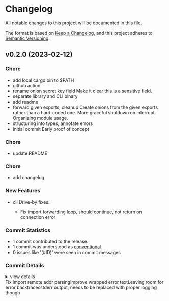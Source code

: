 # Changelog

All notable changes to this project will be documented in this file.

The format is based on [Keep a Changelog](https://keepachangelog.com/en/1.0.0/),
and this project adheres to [Semantic Versioning](https://semver.org/spec/v2.0.0.html).

## v0.2.0 (2023-02-12)

<csr-id-d096a5da2184ec04b1bbc1e02daf5bbc7c92250a/>
<csr-id-33b49d8f51496150fffae29f8d4ed746c0007f6e/>
<csr-id-f87b6b5a8b306f374ae9c4ea9a9c93abafb4e7f4/>
<csr-id-34b147be23f53e1b62bfa2f57301e0e9b86ac48f/>
<csr-id-dc64dbe89246a1a356a2a33d1fd29cecb9aff314/>
<csr-id-c9306cb34ecdd39393f65e20b83f13e8f671b66b/>
<csr-id-09760db9d14cd693b4e0f7f5784f48711ac1849b/>
<csr-id-ce286536a3833182ac650868d2263f426ef7fcf0/>
<csr-id-f85ff121415d0e482447d398b70a86fcac7b7f8a/>

### Chore

 - <csr-id-d096a5da2184ec04b1bbc1e02daf5bbc7c92250a/> add local cargo bin to $PATH
 - <csr-id-33b49d8f51496150fffae29f8d4ed746c0007f6e/> github action
 - <csr-id-f87b6b5a8b306f374ae9c4ea9a9c93abafb4e7f4/> rename onion secret key field
   Make it clear this is a sensitive field.
 - <csr-id-34b147be23f53e1b62bfa2f57301e0e9b86ac48f/> separate library and CLI binary
 - <csr-id-dc64dbe89246a1a356a2a33d1fd29cecb9aff314/> add readme
 - <csr-id-c9306cb34ecdd39393f65e20b83f13e8f671b66b/> forward given exports, cleanup
   Create onions from the given exports rather than a hard-coded one.
   More graceful shutdown on interrupt.
   Organizing module usage.
 - <csr-id-09760db9d14cd693b4e0f7f5784f48711ac1849b/> structuring into types, annotate errors
 - <csr-id-ce286536a3833182ac650868d2263f426ef7fcf0/> initial commit
   Early proof of concept

### Chore

 - <csr-id-88be3cb690686fdb5c1d1d76f6b5e06e1431e3d7/> update README

### Chore

 - <csr-id-f85ff121415d0e482447d398b70a86fcac7b7f8a/> add changelog

### New Features

<csr-id-47c9f702b93b6a582bfbd9cb15190b13c86a71f0/>
<csr-id-2062d9a439e45d7ca8cf7e4c38ede9215a794059/>

 - <csr-id-52b4077cf2a4532d3eeadfcd32ac2e97f14c5872/> cli
   Drive-by fixes:
   - Fix import forwarding loop, should continue, not return on connection
   error

### Commit Statistics

<csr-read-only-do-not-edit/>

 - 1 commit contributed to the release.
 - 1 commit was understood as [conventional](https://www.conventionalcommits.org).
 - 0 issues like '(#ID)' were seen in commit messages

### Commit Details

<csr-read-only-do-not-edit/>

<details><summary>view details</summary>

 * **Uncategorized**
    - update README ([`88be3cb`](https://github.com/cmars/onionpipe-rs/commit/88be3cb690686fdb5c1d1d76f6b5e06e1431e3d7))
</details>

<csr-unknown>
Fix import remote addr parsingImprove wrapped error textLeaving room for error backtracesstderr output, needs to be replaced with proper logging though<csr-unknown/>

